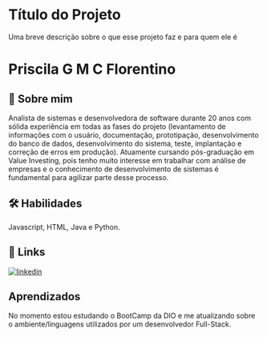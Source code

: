 
# Título do Projeto

Uma breve descrição sobre o que esse projeto faz e para quem ele é

# Priscila G M C Florentino

## 🚀 Sobre mim
Analista de sistemas e desenvolvedora de software durante 20 anos com sólida experiência em todas as fases do projeto (levantamento de informações com o usuário, documentação, prototipação, desenvolvimento do banco de dados, desenvolvimento do sistema, teste, implantação e correção de erros em produção).
Atuamente cursando pós-graduação em Value Investing, pois tenho muito interesse em trabalhar com análise de empresas e o conhecimento de desenvolvimento de sistemas é fundamental para agilizar parte desse processo.

## 🛠 Habilidades
Javascript, HTML, Java e Python.

## 🔗 Links
[![linkedin](https://img.shields.io/badge/linkedin-0A66C2?style=for-the-badge&logo=linkedin&logoColor=white)](https://www.linkedin.com/in/priscila-g-m-c-florentino-1080a4251/)

## Aprendizados
No momento estou estudando o BootCamp da DIO e me atualizando sobre o ambiente/linguagens utilizados por um desenvolvedor Full-Stack.